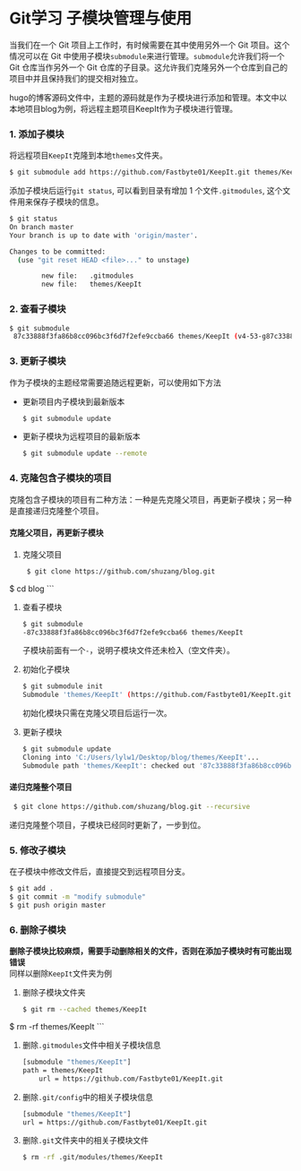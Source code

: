 # Git学习 子模块管理与使用




当我们在一个 Git 项目上工作时，有时候需要在其中使用另外一个 Git 项目。这个情况可以在 Git 中使用子模块`submodule`来进行管理。`submodule`允许我们将一个 Git 仓库当作另外一个 Git 仓库的子目录。这允许我们克隆另外一个仓库到自己的项目中并且保持我们的提交相对独立。

hugo的博客源码文件中，主题的源码就是作为子模块进行添加和管理。本文中以本地项目blog为例，将远程主题项目KeepIt作为子模块进行管理。

### 1. 添加子模块

将远程项目`KeepIt`克隆到本地`themes`文件夹。

```bash
$ git submodule add https://github.com/Fastbyte01/KeepIt.git themes/KeepIt
```

添加子模块后运行`git status`, 可以看到目录有增加 1 个文件`.gitmodules`, 这个文件用来保存子模块的信息。

```bash
$ git status
On branch master
Your branch is up to date with 'origin/master'.

Changes to be committed:
  (use "git reset HEAD <file>..." to unstage)

        new file:   .gitmodules
        new file:   themes/KeepIt
```

### 2. 查看子模块

```bash
$ git submodule
 87c33888f3fa86b8cc096bc3f6d7f2efe9ccba66 themes/KeepIt (v4-53-g87c3388)
```

### 3. 更新子模块

作为子模块的主题经常需要追随远程更新，可以使用如下方法

*   更新项目内子模块到最新版本
    
    ```bash
    $ git submodule update
    ```
    
*   更新子模块为远程项目的最新版本
    
    ```bash
    $ git submodule update --remote
    ```
    

### 4. 克隆包含子模块的项目

克隆包含子模块的项目有二种方法：一种是先克隆父项目，再更新子模块；另一种是直接递归克隆整个项目。

#### 克隆父项目，再更新子模块

1.  克隆父项目
    
    ```bash
     $ git clone https://github.com/shuzang/blog.git
 $ cd blog
    ```
    
1.  查看子模块
    
    ```bash
    $ git submodule
    -87c33888f3fa86b8cc096bc3f6d7f2efe9ccba66 themes/KeepIt
    ```
    
    子模块前面有一个`-`，说明子模块文件还未检入（空文件夹）。

3. 初始化子模块

   ```bash
   $ git submodule init
   Submodule 'themes/KeepIt' (https://github.com/Fastbyte01/KeepIt.git) registered for path 'themes/KeepIt'
   ```

    初始化模块只需在克隆父项目后运行一次。

4. 更新子模块

   ```bash
   $ git submodule update
   Cloning into 'C:/Users/lylw1/Desktop/blog/themes/KeepIt'...
   Submodule path 'themes/KeepIt': checked out '87c33888f3fa86b8cc096bc3f6d7f2efe9ccba66'
   ```

#### 递归克隆整个项目

```bash
 $ git clone https://github.com/shuzang/blog.git --recursive
```

递归克隆整个项目，子模块已经同时更新了，一步到位。

### 5. 修改子模块

在子模块中修改文件后，直接提交到远程项目分支。

```bash
$ git add .
$ git commit -m "modify submodule"
$ git push origin master
```

### 6. 删除子模块

**删除子模块比较麻烦，需要手动删除相关的文件，否则在添加子模块时有可能出现错误**  
同样以删除`KeepIt`文件夹为例

1.  删除子模块文件夹
    
    ```bash
    $ git rm --cached themes/KeepIt
$ rm -rf themes/KeepIt
    ```
    
1.  删除`.gitmodules`文件中相关子模块信息
    
    ```bash
    [submodule "themes/KeepIt"]
	path = themes/KeepIt
    	url = https://github.com/Fastbyte01/KeepIt.git
    ```
    
1.  删除`.git/config`中的相关子模块信息
    
    ```bash
    [submodule "themes/KeepIt"]
	url = https://github.com/Fastbyte01/KeepIt.git
    ```
    
1.  删除`.git`文件夹中的相关子模块文件
    
    ```bash
    $ rm -rf .git/modules/themes/KeepIt
    ```
    
    


